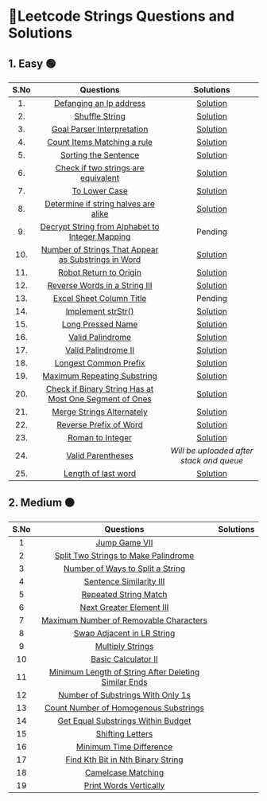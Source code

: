 # 📝Leetcode Strings Questions and Solutions
## 1. Easy 🟢
| S.No | Questions | Solutions |
|:--: | :--: | :--: |
| 1. | [Defanging an Ip address](https://leetcode.com/problems/defanging-an-ip-address/) | [Solution](https://github.com/Samadrita-Shaw/Leetcode-Solutions-DSAwithKunal/blob/main/DSA%20with%20Kunal%20-%20Solutions/04-string-solution/1-Easy/Defanging_IPaddress.java) |
| 2. | [Shuffle String](https://leetcode.com/problems/shuffle-string/) | [Solution](https://github.com/Samadrita-Shaw/Leetcode-Solutions-DSAwithKunal/blob/main/DSA%20with%20Kunal%20-%20Solutions/04-string-solution/1-Easy/Shuffle_String.java) |
| 3. | [Goal Parser Interpretation](https://leetcode.com/problems/goal-parser-interpretation/) | [Solution](https://github.com/Samadrita-Shaw/Leetcode-Solutions-DSAwithKunal/blob/main/DSA%20with%20Kunal%20-%20Solutions/04-string-solution/1-Easy/Goal_Parser.java) |
| 4. | [Count Items Matching a rule](https://leetcode.com/problems/count-items-matching-a-rule/) | [Solution](https://github.com/Samadrita-Shaw/Leetcode-Solutions-DSAwithKunal/blob/main/DSA%20with%20Kunal%20-%20Solutions/04-string-solution/1-Easy/Matching_Rule.java) |
| 5. | [Sorting the Sentence](https://leetcode.com/problems/sorting-the-sentence/) | [Solution](https://github.com/Samadrita-Shaw/Leetcode-Solutions-DSAwithKunal/blob/main/DSA%20with%20Kunal%20-%20Solutions/04-string-solution/1-Easy/Sorting_Sentence.java) |
| 6. | [Check if two strings are equivalent](https://leetcode.com/problems/check-if-two-string-arrays-are-equivalent/) | [Solution](https://github.com/Samadrita-Shaw/Leetcode-Solutions-DSAwithKunal/blob/main/DSA%20with%20Kunal%20-%20Solutions/04-string-solution/1-Easy/Equivalent_String.java) |
| 7. | [To Lower Case](https://leetcode.com/problems/to-lower-case/) | [Solution](https://github.com/Samadrita-Shaw/Leetcode-Solutions-DSAwithKunal/blob/main/DSA%20with%20Kunal%20-%20Solutions/04-string-solution/1-Easy/ToLowerCase.java) |
| 8. | [Determine if string halves are alike](https://leetcode.com/problems/determine-if-string-halves-are-alike/) | [Solution](https://github.com/Samadrita-Shaw/Leetcode-Solutions-DSAwithKunal/blob/main/DSA%20with%20Kunal%20-%20Solutions/04-string-solution/1-Easy/Alike_Halves.java) |
| 9. | [Decrypt String from Alphabet to Integer Mapping](https://leetcode.com/problems/decrypt-string-from-alphabet-to-integer-mapping/) | Pending |
| 10. | [Number of Strings That Appear as Substrings in Word](https://leetcode.com/problems/number-of-strings-that-appear-as-substrings-in-word/) | [Solution](https://github.com/Samadrita-Shaw/Leetcode-Solutions-DSAwithKunal/blob/main/DSA%20with%20Kunal%20-%20Solutions/04-string-solution/1-Easy/IsSubstring.java) |
| 11. | [Robot Return to Origin](https://leetcode.com/problems/robot-return-to-origin/) | [Solution](https://github.com/Samadrita-Shaw/Leetcode-Solutions-DSAwithKunal/blob/main/DSA%20with%20Kunal%20-%20Solutions/04-string-solution/1-Easy/Robot_Origin.java) |
| 12. | [Reverse Words in a String III](https://leetcode.com/problems/reverse-words-in-a-string-iii/) | [Solution](https://github.com/Samadrita-Shaw/Leetcode-Solutions-DSAwithKunal/blob/main/DSA%20with%20Kunal%20-%20Solutions/04-string-solution/1-Easy/Reverse_String_word.java) |
| 13. | [Excel Sheet Column Title](https://leetcode.com/problems/excel-sheet-column-title/) | Pending |
| 14. | [Implement strStr()](https://leetcode.com/problems/implement-strstr/) | [Solution](https://github.com/Samadrita-Shaw/Leetcode-Solutions-DSAwithKunal/blob/main/DSA%20with%20Kunal%20-%20Solutions/04-string-solution/1-Easy/StrStr_Implementation.java) |
| 15. | [Long Pressed Name](https://leetcode.com/problems/long-pressed-name/) | [Solution](https://github.com/Samadrita-Shaw/Leetcode-Solutions-DSAwithKunal/blob/main/DSA%20with%20Kunal%20-%20Solutions/04-string-solution/1-Easy/Long_Pressed.java) |
| 16. | [Valid Palindrome](https://leetcode.com/problems/valid-palindrome/) | [Solution](https://github.com/Samadrita-Shaw/Leetcode-Solutions-DSAwithKunal/blob/main/DSA%20with%20Kunal%20-%20Solutions/04-string-solution/1-Easy/Valid_Palindrome_one.java) |
| 17. | [Valid Palindrome II](https://leetcode.com/problems/valid-palindrome-ii/) | [Solution](https://github.com/Samadrita-Shaw/Leetcode-Solutions-DSAwithKunal/blob/main/DSA%20with%20Kunal%20-%20Solutions/04-string-solution/1-Easy/Valid_Palindrome_Two.java) |
| 18. | [Longest Common Prefix](https://leetcode.com/problems/longest-common-prefix/) | [Solution](https://github.com/Samadrita-Shaw/Leetcode-Solutions-DSAwithKunal/blob/main/DSA%20with%20Kunal%20-%20Solutions/04-string-solution/1-Easy/longest_prefix.java) |
| 19. | [Maximum Repeating Substring](https://leetcode.com/problems/maximum-repeating-substring/) | [Solution](https://github.com/Samadrita-Shaw/Leetcode-Solutions-DSAwithKunal/blob/main/DSA%20with%20Kunal%20-%20Solutions/04-string-solution/1-Easy/Maximum_Repeating.java) |
| 20. | [Check if Binary String Has at Most One Segment of Ones](https://leetcode.com/problems/check-if-binary-string-has-at-most-one-segment-of-ones/) | [Solution](https://github.com/Samadrita-Shaw/Leetcode-Solutions-DSAwithKunal/blob/main/DSA%20with%20Kunal%20-%20Solutions/04-string-solution/1-Easy/Contiguous_BinaryOne.java) |
| 21. | [Merge Strings Alternately](https://leetcode.com/problems/merge-strings-alternately/) | [Solution](https://github.com/Samadrita-Shaw/Leetcode-Solutions-DSAwithKunal/blob/main/DSA%20with%20Kunal%20-%20Solutions/04-string-solution/1-Easy/MergeAlternate.java) |
| 22. | [Reverse Prefix of Word](https://leetcode.com/problems/reverse-prefix-of-word/) | [Solution](https://github.com/Samadrita-Shaw/Leetcode-Solutions-DSAwithKunal/blob/main/DSA%20with%20Kunal%20-%20Solutions/04-string-solution/1-Easy/Reverse_Prefix.java) |
| 23. | [Roman to Integer](https://leetcode.com/problems/roman-to-integer/) | [Solution](https://github.com/Samadrita-Shaw/Leetcode-Solutions-DSAwithKunal/blob/main/DSA%20with%20Kunal%20-%20Solutions/04-string-solution/1-Easy/Roman_Strings.java) |
| 24. | [Valid Parentheses](https://leetcode.com/problems/valid-parentheses/) | *Will be uploaded after stack and queue* |
| 25. | [Length of last word](https://leetcode.com/problems/length-of-last-word/) | [Solution](https://github.com/Samadrita-Shaw/Leetcode-Solutions-DSAwithKunal/blob/main/DSA%20with%20Kunal%20-%20Solutions/04-string-solution/1-Easy/Length_of_last.java) |

## 2. Medium 🟠
| S.No | Questions | Solutions |
|:--: | :--: | :--: |
| 1 | [Jump Game VII](https://leetcode.com/problems/jump-game-vii/) | |
| 2 | [Split Two Strings to Make Palindrome](https://leetcode.com/problems/split-two-strings-to-make-palindrome/) | |
| 3 | [Number of Ways to Split a String](https://leetcode.com/problems/number-of-ways-to-split-a-string/) | |
| 4 | [Sentence Similarity III](https://leetcode.com/problems/sentence-similarity-iii/) | |
| 5 | [Repeated String Match](https://leetcode.com/problems/repeated-string-match/) | |
| 6 | [Next Greater Element III](https://leetcode.com/problems/next-greater-element-iii/) | |
| 7 | [Maximum Number of Removable Characters](https://leetcode.com/problems/maximum-number-of-removable-characters/) | |
| 8 | [Swap Adjacent in LR String](https://leetcode.com/problems/swap-adjacent-in-lr-string/) | |
| 9 | [Multiply Strings](https://leetcode.com/problems/multiply-strings/) | |
| 10 | [Basic Calculator II](https://leetcode.com/problems/basic-calculator-ii/) | |
| 11 | [Minimum Length of String After Deleting Similar Ends](https://leetcode.com/problems/minimum-length-of-string-after-deleting-similar-ends/) | |
| 12 | [Number of Substrings With Only 1s](https://leetcode.com/problems/number-of-substrings-with-only-1s/) | |
| 13 | [Count Number of Homogenous Substrings](https://leetcode.com/problems/count-number-of-homogenous-substrings/) | |
| 14 | [Get Equal Substrings Within Budget](https://leetcode.com/problems/get-equal-substrings-within-budget/) | |
| 15 | [Shifting Letters](https://leetcode.com/problems/shifting-letters/) | |
| 16 | [Minimum Time Difference](https://leetcode.com/problems/minimum-time-difference/) | |
| 17 | [Find Kth Bit in Nth Binary String](https://leetcode.com/problems/find-kth-bit-in-nth-binary-string/) | |
| 18 | [Camelcase Matching](https://leetcode.com/problems/camelcase-matching/) | |
| 19 | [Print Words Vertically](https://leetcode.com/problems/print-words-vertically/) | |
